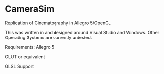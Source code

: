 # CameraSim
Replication of Cinematography in Allegro 5/OpenGL



This was written in and designed around Visual Studio and Windows. Other Operating Systems are currently untested.

Requirements:
Allegro 5

GLUT or equivalent

GLSL Support
